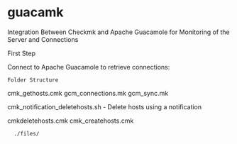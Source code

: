 # guacamk
Integration Between Checkmk and Apache Guacamole for Monitoring of the Server and Connections



First Step

  Connect to Apache Guacamole to retrieve connections:




    Folder Structure

  cmk_gethosts.cmk
  gcm_connections.mk
  gcm_sync.mk
  
cmk_notification_deletehosts.sh - Delete hosts using a notification

  cmkdeletehosts.cmk
  cmk_createhosts.cmk



      ./files/
